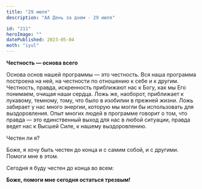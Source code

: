 ```yaml
---
title: "29 июля"
description: "АА День за днем - 29 июля"

id: "211"
heroImage: ""
datePublished: 2023-05-04
moth: "iyul"
---
```


**Честность — основа всего**

Основа основ нашей программы — это честность. Вся наша программа построена на
ней, на честности по отношению к себе и к другим. Честность, правда,
искренность приближают нас к Богу, как мы Его понимаем, очищая наши сердца.
Ложь же, наоборот, приближает к лукавому, темному, тому, что было в изобилии в
прежней жизни. Ложь забирает у нас много энергии, которую мы могли бы
использовать для выздоровления. Опыт многих людей в программе говорит о том,
что правда — это единственный выход для нас в любой ситуации, правда ведет нас
к Высшей Силе, к нашему выздоровлению.

Честен ли я?

Боже, я хочу быть честен до конца и с самим собой, и с другими. Помоги мне в
этом.

Сегодня я буду честен до конца во всем:

**Боже, помоги мне сегодня остаться трезвым!**
